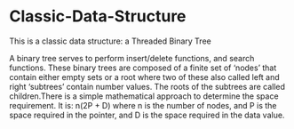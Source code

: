 # Classic-Data-Structure
This is a classic data structure: a Threaded Binary Tree

A binary tree serves to perform insert/delete functions, and search functions. These binary trees are composed of a finite set of ‘nodes’ that contain either empty sets 
or a root where two of these also called left and right ‘subtrees’ contain number values. The roots of the subtrees are called children.There is a simple mathematical 
approach to determine the space requirement. It is: n(2P + D) where n is the number of nodes, and P is the space required in the pointer, and D is the space required in 
the data value. 
